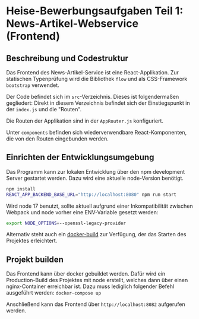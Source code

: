 # Heise-Bewerbungsaufgaben Teil 1: News-Artikel-Webservice (Frontend)

## Beschreibung und Codestruktur
Das Frontend des News-Artikel-Service ist eine React-Applikation.
Zur statischen Typenprüfung wird die Bibliothek `flow` und als CSS-Framework `bootstrap` verwendet.

Der Code befindet sich im `src`-Verzeichnis. Dieses ist folgendermaßen gegliedert:
Direkt in diesem Verzeichnis befindet sich der Einstiegspunkt in der `index.js` und die "Routen".

Die Routen der Applikation sind in der `AppRouter.js` konfiguriert.

Unter `components` befinden sich wiederverwendbare React-Komponenten, die von den Routen eingebunden werden.

## Einrichten der Entwicklungsumgebung
Das Programm kann zur lokalen Entwicklung über den npm development Server gestartet werden.
Dazu wird eine aktuelle node-Version benötigt.

```bash
npm install
REACT_APP_BACKEND_BASE_URL="http://localhost:8080" npm run start
```

Wird node 17 benutzt, sollte aktuell aufgrund einer Inkompatibilität zwischen Webpack und node vorher eine ENV-Variable gesetzt werden:
```bash
export NODE_OPTIONS=--openssl-legacy-provider
```

Alternativ steht auch ein [docker-build](#projekt-builden) zur Verfügung, der das Starten des Projektes erleichtert.

## Projekt builden
Das Frontend kann über docker gebuildet werden. Dafür wird ein Production-Build des Projektes mit node erstellt, welches dann
über einen nginx-Container erreichbar ist. Dazu muss lediglich folgender Befehl ausgeführt werden:
`docker-compose up`

Anschließend kann das Frontend über `http://localhost:8082` aufgerufen werden.
